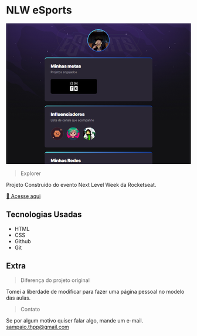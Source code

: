 # NLW eSports

![preview](./.github/Preview.png)

> Explorer

Projeto Construído do evento Next Level Week da Rocketseat.

[🔗 Acesse aqui](https://artheir.github.io/Explorer-NLW/)


## Tecnologias Usadas

- HTML
- CSS
- Github
- Git

## Extra

> Diferença do projeto original

Tomei a liberdade de modificar para fazer uma página pessoal no modelo das aulas.

> Contato

Se por algum motivo quiser falar algo, mande um e-mail.
sampaio.thpp@gmail.com
